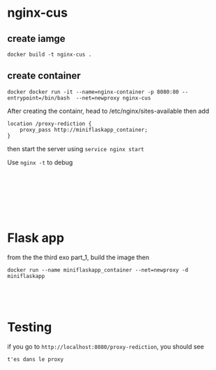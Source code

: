 # nginx-cus

## create iamge 

```shell
docker build -t nginx-cus .
```

## create container 

```shell
docker docker run -it --name=nginx-container -p 8080:80 --entrypoint=/bin/bash  --net=newproxy nginx-cus
```

After creating the containr, head to /etc/nginx/sites-available then add
```
location /proxy-rediction {
    proxy_pass http://miniflaskapp_container;
}
``` 

then start the server using `service nginx start`

Use `nginx -t` to debug


## <br>
## <br>

# Flask app

from the the third exo part_1, build the image then 
```shell
docker run --name miniflaskapp_container --net=newproxy -d miniflaskapp
```

## <br>

# Testing 
if you go to `http://localhost:8080/proxy-rediction`, you should see 
```
t'es dans le proxy
```

